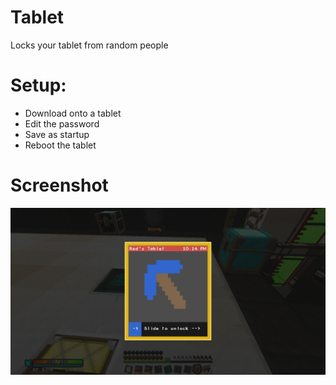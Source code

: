 # Tablet

Locks your tablet from random people

# Setup:

- Download onto a tablet
- Edit the password
- Save as startup
- Reboot the tablet

# Screenshot
![Tablet](/Tablet/screenshot.png)